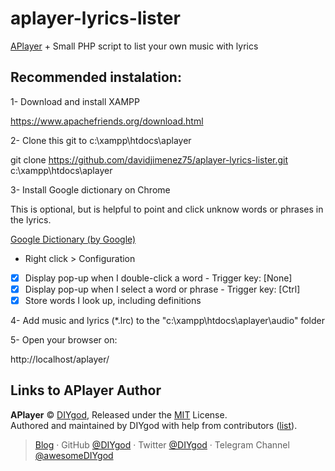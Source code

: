# aplayer-lyrics-lister

[APlayer](https://github.com/MoePlayer/APlayer) + Small PHP script to list your own music with lyrics

## Recommended instalation:

1- Download and install XAMPP

https://www.apachefriends.org/download.html

2- Clone this git to c:\xampp\htdocs\aplayer

  git clone https://github.com/davidjimenez75/aplayer-lyrics-lister.git c:\xampp\htdocs\aplayer

3- Install Google dictionary on Chrome 

This is optional, but is helpful to point and click unknow words or phrases in the lyrics.

[Google Dictionary (by Google)](https://chrome.google.com/webstore/detail/google-dictionary-by-goog/mgijmajocgfcbeboacabfgobmjgjcoja)

 - Right click > Configuration
 
 - [x] Display pop-up when I double-click a word       - Trigger key: [None]
 - [x] Display pop-up when I select a word or phrase   - Trigger key: [Ctrl]
 - [x] Store words I look up, including definitions

4- Add music and lyrics (*.lrc) to the "c:\xampp\htdocs\aplayer\audio" folder

5- Open your browser on:

http://localhost/aplayer/



## Links to APlayer Author

**APlayer** © [DIYgod](https://github.com/DIYgod), Released under the [MIT](./LICENSE) License.<br>
Authored and maintained by DIYgod with help from contributors ([list](https://github.com/DIYgod/APlayer/contributors)).

> [Blog](https://diygod.me) · GitHub [@DIYgod](https://github.com/DIYgod) · Twitter [@DIYgod](https://twitter.com/DIYgod) · Telegram Channel [@awesomeDIYgod](https://t.me/awesomeDIYgod)
